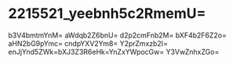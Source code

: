 # 2215521_yeebnh5c2RmemU=
b3V4bmtmYnM=
aWdqb2Z6bnU=
d2p2cmFnb2M=
bXF4b2F6Z2o=
aHN2bG9pYmc=
cndpYXV2Ym8=
Y2prZmxzb2I=
enJjYnd5ZWk=bXJ3Z3R6eHk=YnZxYWpocGw=
Y3VwZnhxZGo=
